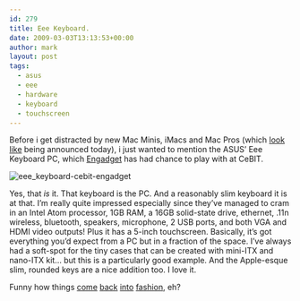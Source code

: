 ```yaml
---
id: 279
title: Eee Keyboard.
date: 2009-03-03T13:13:53+00:00
author: mark
layout: post
tags:
  - asus
  - eee
  - hardware
  - keyboard
  - touchscreen
---
```

Before i get distracted by new Mac Minis, iMacs and Mac Pros (which [look like](http://www.macrumors.com/2009/03/03/last-minute-specs-imac-mac-minis-airport-extreme-time-capsule-and-mac-pros/) being announced today), i just wanted to mention the ASUS&#8217; Eee Keyboard PC, which [Engadget](http://www.engadget.com/2009/03/03/hands-on-with-asus-eee-keyboard/) has had chance to play with at CeBIT.

<img class="aligncenter size-full wp-image-280" title="eee_keyboard-cebit-engadget" src="/images/fromwp/2009/03/eee_keyboard-cebit-engadget.jpg" alt="eee_keyboard-cebit-engadget" width="485" height="300" srcset="/images/fromwp/2009/03/eee_keyboard-cebit-engadget.jpg 485w, /images/fromwp/2009/03/eee_keyboard-cebit-engadget-300x185.jpg 300w" sizes="(max-width: 485px) 100vw, 485px" />

Yes, that _is_ it. That keyboard is the PC. And a reasonably slim keyboard it is at that. I&#8217;m really quite impressed especially since they&#8217;ve managed to cram in an Intel Atom processor, 1GB RAM, a 16GB solid-state drive, ethernet, .11n wireless, bluetooth, speakers, microphone, 2 USB ports, and both VGA and HDMI video outputs! Plus it has a 5-inch touchscreen. Basically, it&#8217;s got everything you&#8217;d expect from a PC but in a fraction of the space. I&#8217;ve always had a soft-spot for the tiny cases that can be created with mini-ITX and nano-ITX kit&#8230; but this is a particularly good example. And the Apple-esque slim, rounded keys are a nice addition too. I love it.

Funny how things [come](http://www.old-computers.com/museum/computer.asp?c=571) [back](http://www.old-computers.com/museum/computer.asp?c=223) [into](http://www.old-computers.com/museum/computer.asp?c=98) [fashion](http://www.old-computers.com/museum/computer.asp?c=117), eh?
